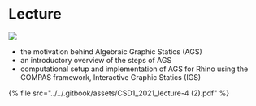 # Lecture

![](<../../.gitbook/assets/CSD1\_2021\_lecture-4 (1).jpg>)

* the motivation behind Algebraic Graphic Statics (AGS)
* an introductory overview of the steps of AGS
* computational setup and implementation of AGS for Rhino using the COMPAS framework, Interactive Graphic Statics (IGS)

{% file src="../../.gitbook/assets/CSD1_2021_lecture-4 (2).pdf" %}
